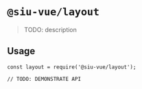 # `@siu-vue/layout`

> TODO: description

## Usage

```
const layout = require('@siu-vue/layout');

// TODO: DEMONSTRATE API
```
